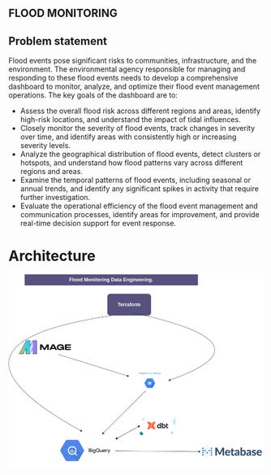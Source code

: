 ## FLOOD MONITORING

## Problem statement
Flood events pose significant risks to communities, infrastructure, and the environment. The environmental agency responsible for managing and responding to these flood events needs to develop a comprehensive dashboard to monitor, analyze, and optimize their flood event management operations.
The key goals of the dashboard are to:
- Assess the overall flood risk across different regions and areas, identify high-risk locations, and understand the impact of tidal influences.
- Closely monitor the severity of flood events, track changes in severity over time, and identify areas with consistently high or increasing severity levels.
- Analyze the geographical distribution of flood events, detect clusters or hotspots, and understand how flood patterns vary across different regions and areas.
- Examine the temporal patterns of flood events, including seasonal or annual trends, and identify any significant spikes in activity that require further investigation.
- Evaluate the operational efficiency of the flood event management and communication processes, identify areas for improvement, and provide real-time decision support for event response.

# Architecture
![Workflow](https://github.com/DE-ZoomCamp/Flood-Monitoring/blob/master/Floodmonitoring.drawio.png)
